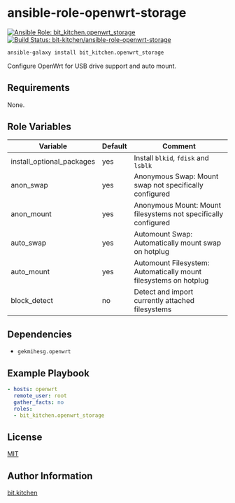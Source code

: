ansible-role-openwrt-storage
============================

[![Ansible Role: bit_kitchen.openwrt_storage](https://img.shields.io/ansible/role/47608.svg)](https://galaxy.ansible.com/bit_kitchen/openwrt_storage)
[![Build Status: bit-kitchen/ansible-role-openwrt-storage](https://travis-ci.org/bit-kitchen/ansible-role-openwrt-storage.svg?branch=master)](https://travis-ci.org/bit-kitchen/ansible-role-openwrt-storage)

```sh
ansible-galaxy install bit_kitchen.openwrt_storage
```

Configure OpenWrt for USB drive support and auto mount.

Requirements
------------

None.

Role Variables
--------------

Variable   | Default | Comment
---------- | ------- | -------
install_optional_packages | yes | Install `blkid`, `fdisk` and `lsblk`
anon_swap  | yes     | Anonymous Swap: Mount swap not specifically configured
anon_mount | yes     | Anonymous Mount: Mount filesystems not specifically configured
auto_swap  | yes     | Automount Swap: Automatically mount swap on hotplug
auto_mount | yes     | Automount Filesystem: Automatically mount filesystems on hotplug
block_detect | no    | Detect and import currently attached filesystems

Dependencies
------------

* `gekmihesg.openwrt`

Example Playbook
----------------

```yml
- hosts: openwrt
  remote_user: root
  gather_facts: no
  roles:
  - bit_kitchen.openwrt_storage
```

License
-------

[MIT](LICENSE)

Author Information
------------------

[bit.kitchen](https://github.com/bit-kitchen)
